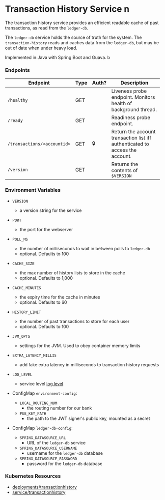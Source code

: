 # Transaction History Service n

The transaction history service provides an efficient readable cache of past transactions, as read from the `ledger-db`.

The `ledger-db` service holds the source of truth for the system.
The `transaction-history`  reads and caches data from the `ledger-db`, but may be out of date when under heavy load.

Implemented in Java with Spring Boot and Guava. b

### Endpoints

| Endpoint                    | Type  | Auth? | Description                                                                   |
| --------------------------- | ----- | ----- | ----------------------------------------------------------------------------- |
| `/healthy`                  | GET   |       |  Liveness probe endpoint. Monitors health of background thread.               |
| `/ready`                    | GET   |       |  Readiness probe endpoint.                                                    |
| `/transactions/<accountid>` | GET   | 🔒    |  Return the account transaction list iff authenticated to access the account. |
| `/version`                  | GET   |       |  Returns the contents of `$VERSION`                                           |

### Environment Variables

- `VERSION`
  - a version string for the service
- `PORT`
  - the port for the webserver
- `POLL_MS`
  - the number of milliseconds to wait in between polls to `ledger-db`
  - optional. Defaults to 100
- `CACHE_SIZE`
  - the max number of history lists to store in the cache
  - optional. Defaults to 1,000
- `CACHE_MINUTES`
  - the expiry time for the cache in minutes
  - optional. Defaults to 60
- `HISTORY_LIMIT`
  - the number of past transactions to store for each user
  - optional. Defaults to 100
- `JVM_OPTS`
  - settings for the JVM. Used to obey container memory limits
- `EXTRA_LATENCY_MILLIS`
  - add fake extra latency in milliseconds to transaction history requests
- `LOG_LEVEL`
  - service level [log level](https://logging.apache.org/log4j/2.x/manual/customloglevels.html)

- ConfigMap `environment-config`:
  - `LOCAL_ROUTING_NUM`
    - the routing number for our bank
  - `PUB_KEY_PATH`
    - the path to the JWT signer's public key, mounted as a secret

- ConfigMap `ledger-db-config`:
  - `SPRING_DATASOURCE_URL`
    - URL of the `ledger-db` service
  - `SPRING_DATASOURCE_USERNAME`
    - username for the `ledger-db` database
  - `SPRING_DATASOURCE_PASSWORD`
    - password for the `ledger-db` database

### Kubernetes Resources

- [deployments/transactionhistory](/kubernetes-manifests/transaction-history.yaml)
- [service/transactionhistory](/kubernetes-manifests/transaction-history.yaml)
